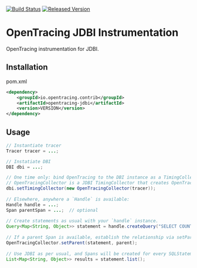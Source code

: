 [![Build Status][ci-img]][ci] [![Released Version][maven-img]][maven]

# OpenTracing JDBI Instrumentation
OpenTracing instrumentation for JDBI.

## Installation

pom.xml
```xml
<dependency>
    <groupId>io.opentracing.contrib</groupId>
    <artifactId>opentracing-jdbi</artifactId>
    <version>VERSION</version>
</dependency>
```

## Usage

```java
// Instantiate tracer
Tracer tracer = ...;

// Instatiate DBI
DBI dbi = ...;

// One time only: bind OpenTracing to the DBI instance as a TimingCollector.  
// OpenTracingCollector is a JDBI TimingCollector that creates OpenTracing Spans for each JDBI SQLStatement.
dbi.setTimingCollector(new OpenTracingCollector(tracer));
 
// Elsewhere, anywhere a `Handle` is available:
Handle handle = ...;
Span parentSpan = ...;  // optional
 
// Create statements as usual with your `handle` instance.
Query<Map<String, Object>> statement = handle.createQuery("SELECT COUNT(*) FROM accounts");
 
// If a parent Span is available, establish the relationship via setParent.
OpenTracingCollector.setParent(statement, parent);
 
// Use JDBI as per usual, and Spans will be created for every SQLStatement automatically.
List<Map<String, Object>> results = statement.list();
```

[ci-img]: https://travis-ci.org/opentracing-contrib/java-jdbi.svg?branch=master
[ci]: https://travis-ci.org/opentracing-contrib/java-jdbi
[maven-img]: https://img.shields.io/maven-central/v/io.opentracing.contrib/jdbi-opentracing.svg
[maven]: http://search.maven.org/#search%7Cga%7C1%7Cjdbi-opentracing
